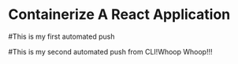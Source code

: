 # Containerize A React Application

#This is my first automated push


#This is my second automated push from CLI!Whoop Whoop!!!
